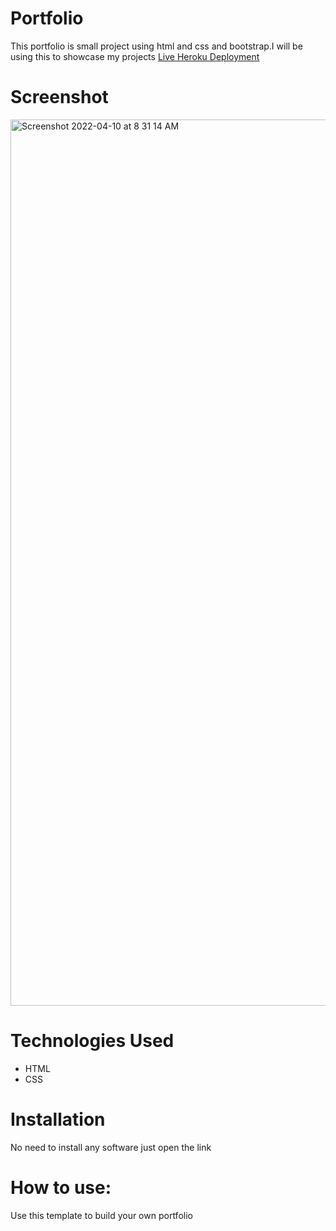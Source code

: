 # Portfolio
This portfolio is small project using html and css and bootstrap.I will be using this to showcase my projects
[Live Heroku Deployment](https://portfolio-harsha.herokuapp.com/)

# Screenshot
 <img width="1418" alt="Screenshot 2022-04-10 at 8 31 14 AM" src="https://user-images.githubusercontent.com/102516573/162627268-a629866d-49b1-4eca-89dd-e368570862cc.png">




# Technologies Used
* HTML
* CSS

# Installation
No need to install any software just open the link

# How to use:
Use this template to build your own portfolio
